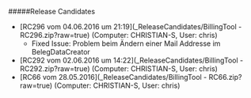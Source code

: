 #####Release Candidates
* [RC296 vom 04.06.2016 um 21:19](_ReleaseCandidates/BillingTool - RC296.zip?raw=true) (Computer: CHRISTIAN-S, User: chris)
	* Fixed Issue: Problem beim Ändern einer Mail Addresse im BelegDataCreator
* [RC292 vom 02.06.2016 um 14:22](_ReleaseCandidates/BillingTool - RC292.zip?raw=true) (Computer: CHRISTIAN-S, User: chris)
* [RC66 vom 28.05.2016](_ReleaseCandidates/BillingTool - RC66.zip?raw=true) (Computer: CHRISTIAN-S, User: chris)
